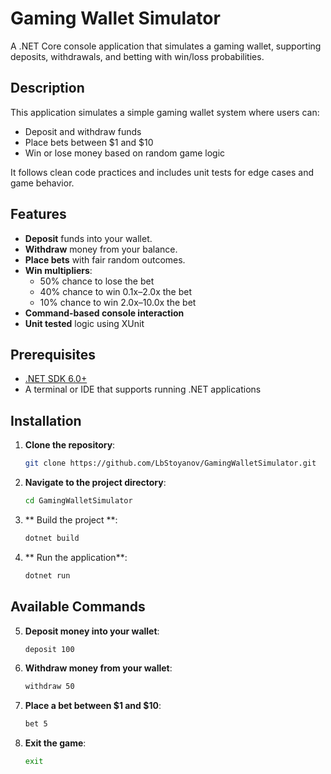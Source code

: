 # Gaming Wallet Simulator

A .NET Core console application that simulates a gaming wallet, supporting deposits, withdrawals, and betting with win/loss probabilities.

## Description

This application simulates a simple gaming wallet system where users can:

- Deposit and withdraw funds
- Place bets between $1 and $10
- Win or lose money based on random game logic

It follows clean code practices and includes unit tests for edge cases and game behavior.

## Features

- **Deposit** funds into your wallet.
- **Withdraw** money from your balance.
- **Place bets** with fair random outcomes.
- **Win multipliers**:
  - 50% chance to lose the bet
  - 40% chance to win 0.1x–2.0x the bet
  - 10% chance to win 2.0x–10.0x the bet
- **Command-based console interaction**
- **Unit tested** logic using XUnit

## Prerequisites

- [.NET SDK 6.0+](https://dotnet.microsoft.com/download)
- A terminal or IDE that supports running .NET applications

## Installation

1. **Clone the repository**:
   ```bash
   git clone https://github.com/LbStoyanov/GamingWalletSimulator.git

2. **Navigate to the project directory**:
   ```bash
   cd GamingWalletSimulator
   
3. ** Build the project **:
   ```bash
   dotnet build

4. **  Run the application**:
   ```bash
   dotnet run

## Available Commands
 
5. **Deposit money into your wallet**:
   ```bash
   deposit 100

6. **Withdraw money from your wallet**:
   ```bash
   withdraw 50

7. **Place a bet between $1 and $10**:
   ```bash
   bet 5

   
8. **Exit the game**:
   ```bash
   exit
